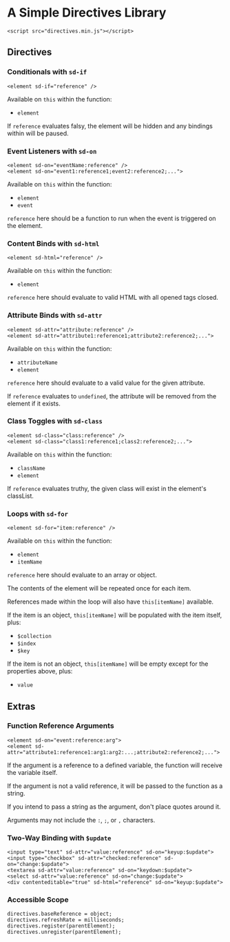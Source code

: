 # A Simple Directives Library

    <script src="directives.min.js"></script>

## Directives

### Conditionals with `sd-if`

    <element sd-if="reference" />

Available on `this` within the function:

-   `element`

If `reference` evaluates falsy, the element will be hidden and any bindings within will be paused.

### Event Listeners with `sd-on`

    <element sd-on="eventName:reference" />
    <element sd-on="event1:reference1;event2:reference2;...">

Available on `this` within the function:

-   `element`
-   `event`

`reference` here should be a function to run when the event is triggered on the element.

### Content Binds with `sd-html`

    <element sd-html="reference" />

Available on `this` within the function:

-   `element`

`reference` here should evaluate to valid HTML with all opened tags closed.

### Attribute Binds with `sd-attr`

    <element sd-attr="attribute:reference" />
    <element sd-attr="attribute1:reference1;attribute2:reference2;...">

Available on `this` within the function:

-   `attributeName`
-   `element`

`reference` here should evaluate to a valid value for the given attribute.

If `reference` evaluates to `undefined`, the attribute will be removed from the element if it exists.

### Class Toggles with `sd-class`

    <element sd-class="class:reference" />
    <element sd-class="class1:reference1;class2:reference2;...">

Available on `this` within the function:

-   `className`
-   `element`

If `reference` evaluates truthy, the given class will exist in the element's classList.

### Loops with `sd-for`

    <element sd-for="item:reference" />

Available on `this` within the function:

-   `element`
-   `itemName`

`reference` here should evaluate to an array or object.

The contents of the element will be repeated once for each item.

References made within the loop will also have `this[itemName]` available.

If the item is an object, `this[itemName]` will be populated with the item itself, plus:

-   `$collection`
-   `$index`
-   `$key`

If the item is not an object, `this[itemName]` will be empty except for the properties above, plus:

-   `value`

## Extras

### Function Reference Arguments

    <element sd-on="event:reference:arg">
    <element sd-attr="attribute1:reference1:arg1:arg2:...;attribute2:reference2;...">

If the argument is a reference to a defined variable, the function will receive the variable itself.

If the argument is not a valid reference, it will be passed to the function as a string.

If you intend to pass a string as the argument, don't place quotes around it.

Arguments may not include the `:`, `;`, or `,` characters.

### Two-Way Binding with `$update`

    <input type="text" sd-attr="value:reference" sd-on="keyup:$update">
    <input type="checkbox" sd-attr="checked:reference" sd-on="change:$update">
    <textarea sd-attr="value:reference" sd-on="keydown:$update">
    <select sd-attr="value:reference" sd-on="change:$update">
    <div contenteditable="true" sd-html="reference" sd-on="keyup:$update">

### Accessible Scope

    directives.baseReference = object;
    directives.refreshRate = milliseconds;
    directives.register(parentElement);
    directives.unregister(parentElement);
